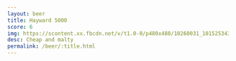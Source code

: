 ```yaml
---
layout: beer
title: Hayward 5000
score: 6
img: https://scontent.xx.fbcdn.net/v/t1.0-0/p480x480/10260031_10152534306073745_6457168517247456226_n.jpg?oh=a2fc917876f60b90566229820ca16157&oe=58732F56
desc: Cheap and malty
permalink: /beer/:title.html
---
```

